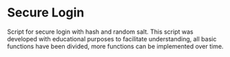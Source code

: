 # Secure Login
Script for secure login with hash and random salt.
This script was developed with educational purposes
to facilitate understanding, all basic functions 
have been divided, more functions can be implemented over time.
